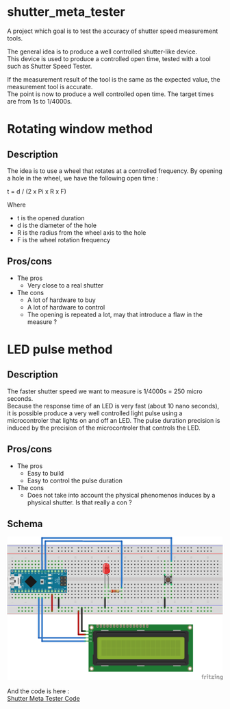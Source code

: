 # shutter_meta_tester
A project which goal is to test the accuracy of shutter speed measurement tools.  

The general idea is to produce a well controlled shutter-like device.  
This device is used to produce a controlled open time, tested with a tool such as Shutter Speed Tester.  

If the measurement result of the tool is the same as the expected value, the measurement tool is accurate.  
The point is now to produce a well controlled open time. The target times are from 1s to 1/4000s.  

# Rotating window method
## Description
The idea is to use a wheel that rotates at a controlled frequency. By opening a hole in the wheel, we have the following open time :  

t = d / (2 x Pi x R x F)  

Where  
- t is the opened duration
- d is the diameter of the hole
- R is the radius from the wheel axis to the hole
- F is the wheel rotation frequency
 
## Pros/cons
- The pros
  - Very close to a real shutter
- The cons
  - A lot of hardware to buy
  - A lot of hardware to control 
  - The opening is repeated a lot, may that introduce a flaw in the measure ?   

# LED pulse method

## Description

The faster shutter speed we want to measure is 1/4000s = 250 micro seconds.  
Because the response time of an LED is very fast (about 10 nano seconds), it is possible produce a very well controlled light pulse using a microcontroler that lights on and off an LED. The pulse duration precision is induced by the precision of the microcontroler that controls the LED.  

## Pros/cons

- The pros
  - Easy to build
  - Easy to control the pulse duration
- The cons
  - Does not take into account the physical phenomenos induces by a physical shutter. Is that really a con ?     


## Schema  

![Tester schema](design/shutter_meta_tester_bb.png)

And the code is here :  
[Shutter Meta Tester Code](shutter_meta_tester/shutter_meta_tester.ino)
